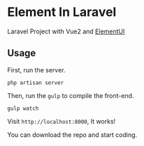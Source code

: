# Element In Laravel

Laravel Project with Vue2 and [ElementUI](https://github.com/ElemeFE/element)

## Usage
First, run the server.

```
php artisan server
```

Then, run the `gulp` to compile the front-end.

```
gulp watch
```

Visit `http://localhost:8000`, It works!

You can download the repo and start coding.
